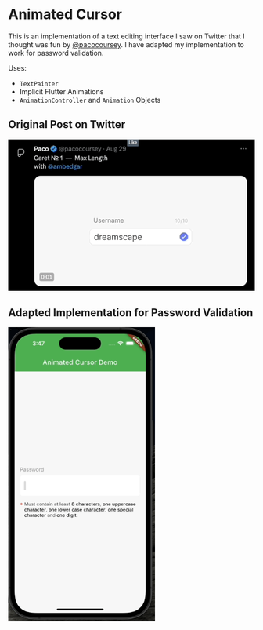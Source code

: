# Animated Cursor

This is an implementation of a text editing interface I saw on Twitter that I thought was fun by [@pacocoursey](https://twitter.com/pacocoursey).
I have adapted my implementation to work for password validation.

Uses: 
- `TextPainter`
- Implicit Flutter Animations
- `AnimationController` and `Animation` Objects

## Original Post on Twitter
<img src="https://raw.githubusercontent.com/Crazelu/AnimatedCursor/main/screenshots/twitter_demo.gif" alt="Demo of original UI posted on Twitter">

## Adapted Implementation for Password Validation
<img src="https://raw.githubusercontent.com/Crazelu/AnimatedCursor/main/screenshots/demo.gif" width="300" height="600" alt="Adapted implementation demo">

